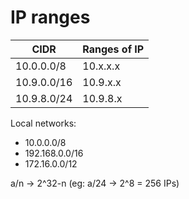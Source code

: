 # IP ranges

CIDR | Ranges of IP
--- | ---
10.0.0.0/8  | 10.x.x.x
10.9.0.0/16 | 10.9.x.x
10.9.8.0/24 | 10.9.8.x

Local networks:
- 10.0.0.0/8
- 192.168.0.0/16
- 172.16.0.0/12

a/n -> 2^32-n (eg: a/24 -> 2^8 = 256 IPs)
